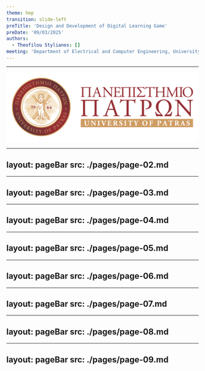 ```yaml
---
theme: hep
transition: slide-left
preTitle: 'Design and Development of Digital Learning Game'
preDate: '09/03/2025'
authors:
  - Theofilou Stylianos: []
meeting: 'Department of Electrical and Computer Engineering, University of Patras'
---
```


<footer>
  <hr class='divider'/>
  <div class='footer-flex'>
    <span>
      <PoweredBySlidev/>
    </span>
    <span>
      <img id='logo' src='./assets//uplogo.png'/>
    </span>
  </div>
</footer>

---
layout: pageBar
src: ./pages/page-02.md
---


---
layout: pageBar
src: ./pages/page-03.md
---

---
layout: pageBar
src: ./pages/page-04.md
---

---
layout: pageBar
src: ./pages/page-05.md
---

---
layout: pageBar
src: ./pages/page-06.md
---

---
layout: pageBar
src: ./pages/page-07.md
---

---
layout: pageBar
src: ./pages/page-08.md
---

---
layout: pageBar
src: ./pages/page-09.md
---
